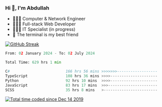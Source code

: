 <h3>Hi 👋, I'm Abdullah</h3>

- 👷🏼‍♂️ Computer & Network Engineer
- 👨🏻‍💻 Full-stack Web Developer
- 👨🏻‍💻 IT Specialist (in progress)
- 🖤 The terminal is my best friend

[![GitHub Streak](https://streak-stats.demolab.com?user=al3bad&theme=transparent&date_format=j%20M%5B%20Y%5D)](https://git.io/streak-stats)

<!--START_SECTION:waka-->

```python
From: 02 January 2024 - To: 02 July 2024

Total Time: 629 hrs 1 min

C#                         166 hrs 56 mins >>>>>>>------------------   26.33 %
TypeScript                 108 hrs 36 mins >>>>---------------------   17.13 %
Python                     92 hrs 10 mins  >>>>---------------------   14.54 %
JavaScript                 83 hrs 17 mins  >>>----------------------   13.14 %
SCSS                       35 hrs 8 mins   >------------------------   05.54 %
```

<!--END_SECTION:waka-->

<p>
  <a href="https://wakatime.com/@ce2a2aac-0d6b-4d65-b864-8a4bcaf12967"><img src="https://wakatime.com/badge/user/ce2a2aac-0d6b-4d65-b864-8a4bcaf12967.svg" alt="Total time coded since Dec 14 2019" /></a>
</p>
